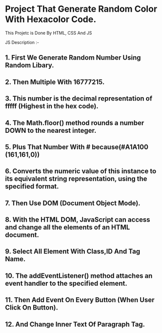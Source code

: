 # Project That Generate Random Color With Hexacolor Code.
This Projetc is Done By HTML, CSS And JS

JS Description :- 

## 1. First We Generate Random Number Using Random Libary.
## 2. Then Multiple With 16777215.
## 3. This number is the decimal representation of fffff (Highest in the hex code).
## 4. The Math.floor() method rounds a number DOWN to the nearest integer.
## 5. Plus That Number With # because(#A1A100 (161,161,0))
## 6. Converts the numeric value of this instance to its equivalent string representation, using the specified format.

## 7. Then Use DOM (Document Object Mode).
## 8. With the HTML DOM, JavaScript can access and change all the elements of an HTML document.
## 9. Select All Element With Class,ID And Tag Name.

## 10. The addEventListener() method attaches an event handler to the specified element.
## 11. Then Add Event On Every Button (When User Click On Button).
## 12. And Change Inner Text Of Paragraph Tag.
   
